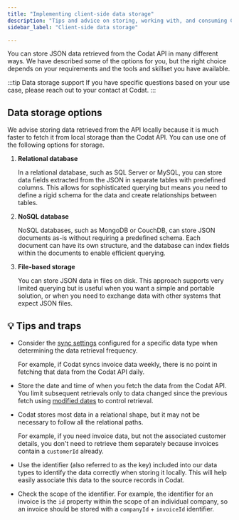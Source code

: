 ```yaml
---
title: "Implementing client-side data storage"
description: "Tips and advice on storing, working with, and consuming Codat data"
sidebar_label: "Client-side data storage"

---
```

You can store JSON data retrieved from the Codat API in many different ways. We have described some of the options for you, but the right choice depends on your requirements and the tools and skillset you have available.

:::tip Data storage support
If you have specific questions based on your use case, please reach out to your contact at Codat.
:::

## Data storage options

We advise storing data retrieved from the API locally because it is much faster to fetch it from local storage than the Codat API. You can use one of the following options for storage.

1. **Relational database**

   In a relational database, such as SQL Server or MySQL, you can store data fields extracted from the JSON in separate tables with predefined columns. This allows for sophisticated querying but means you need to define a rigid schema for the data and create relationships between tables. 

2. **NoSQL database**

   NoSQL databases, such as MongoDB or CouchDB, can store JSON documents as-is without requiring a predefined schema. Each document can have its own structure, and the database can index fields within the documents to enable efficient querying.

3. **File-based storage**
   
   You can store JSON data in files on disk. This approach supports very limited querying but is useful when you want a simple and portable solution, or when you need to exchange data with other systems that expect JSON files.

## 💡 Tips and traps

* Consider the [sync settings](/core-concepts/data-type-settings) configured for a specific data type when determining the data retrieval frequency. 

  For example, if Codat syncs invoice data weekly, there is no point in fetching that data from the Codat API daily. 

* Store the date and time of when you fetch the data from the Codat API. You limit subsequent retrievals only to data changed since the previous fetch using [modified dates](/using-the-api/modified-dates) to control retrieval.

* Codat stores most data in a relational shape, but it may not be necessary to follow all the relational paths. 

  For example, if you need invoice data, but not the associated customer details, you don't need to retrieve them separately because invoices contain a `customerId` already.

* Use the identifier (also referred to as the key) included into our data types to identify the data correctly when storing it locally. This will help easily associate this data to the source records in Codat. 

* Check the scope of the identifier. For example, the identifier for an invoice is the `id` property within the scope of an individual company, so an invoice should be stored with a `companyId` + `invoiceId` identifier.

